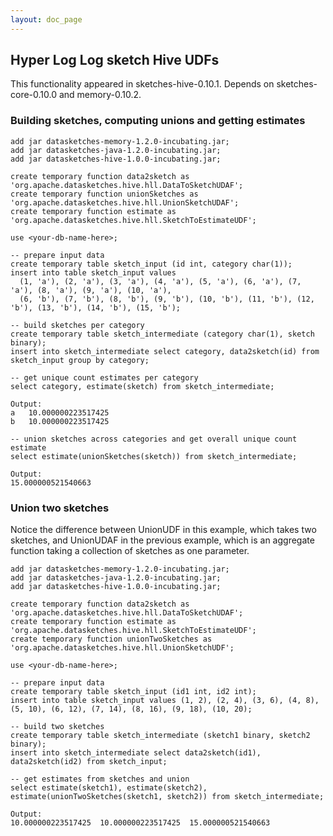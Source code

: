 ```yaml
---
layout: doc_page
---
```

<!--
    Licensed to the Apache Software Foundation (ASF) under one
    or more contributor license agreements.  See the NOTICE file
    distributed with this work for additional information
    regarding copyright ownership.  The ASF licenses this file
    to you under the Apache License, Version 2.0 (the
    "License"); you may not use this file except in compliance
    with the License.  You may obtain a copy of the License at

      http://www.apache.org/licenses/LICENSE-2.0

    Unless required by applicable law or agreed to in writing,
    software distributed under the License is distributed on an
    "AS IS" BASIS, WITHOUT WARRANTIES OR CONDITIONS OF ANY
    KIND, either express or implied.  See the License for the
    specific language governing permissions and limitations
    under the License.
-->
## Hyper Log Log sketch Hive UDFs

This functionality appeared in sketches-hive-0.10.1. Depends on sketches-core-0.10.0 and memory-0.10.2.

### Building sketches, computing unions and getting estimates

    add jar datasketches-memory-1.2.0-incubating.jar;
    add jar datasketches-java-1.2.0-incubating.jar;
    add jar datasketches-hive-1.0.0-incubating.jar;

    create temporary function data2sketch as 'org.apache.datasketches.hive.hll.DataToSketchUDAF';
    create temporary function unionSketches as 'org.apache.datasketches.hive.hll.UnionSketchUDAF';
    create temporary function estimate as 'org.apache.datasketches.hive.hll.SketchToEstimateUDF';

    use <your-db-name-here>;

    -- prepare input data
    create temporary table sketch_input (id int, category char(1));
    insert into table sketch_input values
      (1, 'a'), (2, 'a'), (3, 'a'), (4, 'a'), (5, 'a'), (6, 'a'), (7, 'a'), (8, 'a'), (9, 'a'), (10, 'a'),
      (6, 'b'), (7, 'b'), (8, 'b'), (9, 'b'), (10, 'b'), (11, 'b'), (12, 'b'), (13, 'b'), (14, 'b'), (15, 'b');

    -- build sketches per category
    create temporary table sketch_intermediate (category char(1), sketch binary);
    insert into sketch_intermediate select category, data2sketch(id) from sketch_input group by category;

    -- get unique count estimates per category
    select category, estimate(sketch) from sketch_intermediate;

    Output:
    a	10.000000223517425
    b	10.000000223517425

    -- union sketches across categories and get overall unique count estimate
    select estimate(unionSketches(sketch)) from sketch_intermediate;

    Output:
    15.000000521540663

### Union two sketches

Notice the difference between UnionUDF in this example, which takes two sketches, and UnionUDAF in the previous example, which is an aggregate function taking a collection of sketches as one parameter.

    add jar datasketches-memory-1.2.0-incubating.jar;
    add jar datasketches-java-1.2.0-incubating.jar;
    add jar datasketches-hive-1.0.0-incubating.jar;

    create temporary function data2sketch as 'org.apache.datasketches.hive.hll.DataToSketchUDAF';
    create temporary function estimate as 'org.apache.datasketches.hive.hll.SketchToEstimateUDF';
    create temporary function unionTwoSketches as 'org.apache.datasketches.hive.hll.UnionSketchUDF';

    use <your-db-name-here>;

    -- prepare input data
    create temporary table sketch_input (id1 int, id2 int);
    insert into table sketch_input values (1, 2), (2, 4), (3, 6), (4, 8), (5, 10), (6, 12), (7, 14), (8, 16), (9, 18), (10, 20);

    -- build two sketches
    create temporary table sketch_intermediate (sketch1 binary, sketch2 binary);
    insert into sketch_intermediate select data2sketch(id1), data2sketch(id2) from sketch_input;

    -- get estimates from sketches and union
    select estimate(sketch1), estimate(sketch2), estimate(unionTwoSketches(sketch1, sketch2)) from sketch_intermediate;

    Output:
    10.000000223517425	10.000000223517425	15.000000521540663

